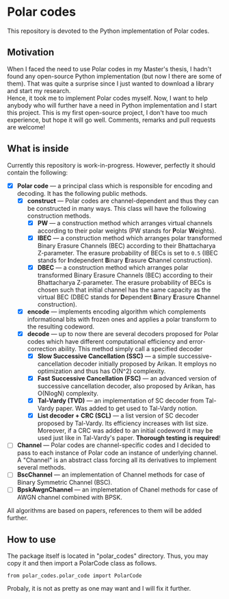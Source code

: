 # Polar codes
This repository is devoted to the Python implementation of Polar codes.

## Motivation
When I faced the need to use Polar codes in my Master's thesis, I hadn't found any open-source Python implementation (but now I there are some of them).
That was quite a surprise since I just wanted to download a library and start my research.  
Hence, it took me to implement Polar codes myself.
Now, I want to help anybody who will further have a need in Python implementation and I start this project.
This is my first open-source project, I don't have too much experience, but hope it will go well. 
Comments, remarks and pull requests are welcome!

## What is inside

Currently this repository is work-in-progress. However, perfectly it should contain the following:

- [x] **Polar code** — a principal class which is responsible for encoding and decoding.
 It has the following public methods.
    - [x] **construct** — Polar codes are channel-dependent and thus they can be constructed in many ways.
    This class will have the following construction methods.
        - [x] **PW** — a construction method which arranges virtual channels according to their polar weights (PW stands for **P**olar **W**eights).
        - [x] **IBEC** — a construction method which arranges polar transformed Binary Erasure Channels (BEC) according to their Bhattacharya Z-parameter.
         The erasure probability of BECs is set to `0.5` (IBEC stands for **I**ndependent **B**inary **E**rasure **C**hannel construction).
         - [x] **DBEC** — a construction method which arranges polar transformed Binary Erasure Channels (BEC) according to their Bhattacharya Z-parameter.
         The erasure probability of BECs is chosen such that initial channel has the same capacity as the virtual BEC (DBEC stands for **D**ependent **B**inary **E**rasure **C**hannel construction).
    - [x] **encode** — implements encoding algorithm which complements informational bits with frozen ones and applies a polar transform to the resulting codeword.
    - [x] **decode** — up to now there are several decoders proposed for Polar codes which have different computational efficiency and error-correction ability.
    This method simply call a specified decoder
        - [x] **Slow Successive Cancellation (SSC)** — a simple successive-cancellation decoder initially proposed by Arikan. 
        It employs no optimization and thus has O(N^2) complexity.
        - [x] **Fast Successive Cancellation (FSC)** — an advanced version of successive cancellation decoder, also proposed by Arikan, has O(NlogN) complexity.
        - [x] **Tal-Vardy (TVD)** — an implementation of SC decoder from Tal-Vardy paper. Was added to get used to Tal-Vardy notion. 
        - [x] **List decoder + CRC (SCL)** — a list version of SC decoder proposed by Tal-Vardy. Its efficiency increases with list size. 
        Moreover, if a CRC was added to an initial codeword it may be used just like in Tal-Vardy's paper.
        **Thorough testing is required**!
- [ ] **Channel** — Polar codes are channel-specific codes and I decided to pass to each instance of Polar code an instance of underlying channel. 
A "Channel" is an abstract class forcing all its derivatives to implement several methods.
- [ ] **BscChannel** — an implementation of Channel methods for case of Binary Symmetric Channel (BSC).
- [ ] **BpskAwgnChannel** — an implemetation of Chanel methods for case of AWGN channel combined with BPSK.

All algorithms are based on papers, references to them will be added further.

## How to use

The package itself is located in "polar_codes" directory. 
Thus, you may copy it and then import a PolarCode class as follows.
    
    from polar_codes.polar_code import PolarCode
    
Probaly, it is not as pretty as one may want and I will fix it further.
